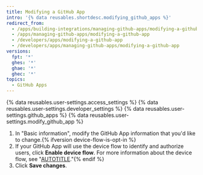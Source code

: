 ```yaml
---
title: Modifying a GitHub App
intro: '{% data reusables.shortdesc.modifying_github_apps %}'
redirect_from:
  - /apps/building-integrations/managing-github-apps/modifying-a-github-app
  - /apps/managing-github-apps/modifying-a-github-app
  - /developers/apps/modifying-a-github-app
  - /developers/apps/managing-github-apps/modifying-a-github-app
versions:
  fpt: '*'
  ghes: '*'
  ghae: '*'
  ghec: '*'
topics:
  - GitHub Apps
---
```

{% data reusables.user-settings.access_settings %}
{% data reusables.user-settings.developer_settings %}
{% data reusables.user-settings.github_apps %}
{% data reusables.user-settings.modify_github_app %}
1. In "Basic information", modify the GitHub App information that you'd like to change.{% ifversion device-flow-is-opt-in %}
1. If your GitHub App will use the device flow to identify and authorize users, click **Enable device flow**. For more information about the device flow, see "[AUTOTITLE](/apps/oauth-apps/building-oauth-apps/authorizing-oauth-apps#device-flow)."{% endif %}
1. Click **Save changes**.
